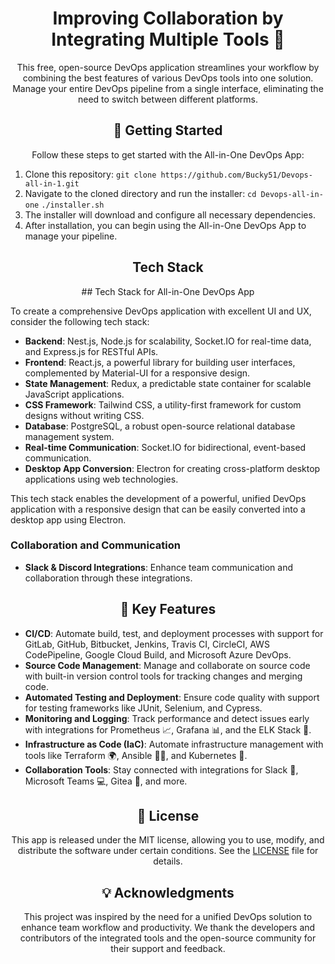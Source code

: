<h1 align="center">Improving Collaboration by Integrating Multiple Tools 🚀</h1>

<p align="center">
This free, open-source DevOps application streamlines your workflow by combining the best features of various DevOps tools into one solution. Manage your entire DevOps pipeline from a single interface, eliminating the need to switch between different platforms.
</p>

<h2 align="center">🚀 Getting Started</h2>
<p align="center">
  Follow these steps to get started with the All-in-One DevOps App:
</p>
<ol>
  <li>Clone this repository:
  <code>git clone https://github.com/Bucky51/Devops-all-in-1.git</code>
  </li>
  <li>Navigate to the cloned directory and run the installer:
  <code>cd Devops-all-in-one</code>
  <code>./installer.sh</code>
  </li>
  <li>The installer will download and configure all necessary dependencies.</li>
  <li>After installation, you can begin using the All-in-One DevOps App to manage your pipeline.</li>
</ol>

<h2 align="center">Tech Stack</h2>

<p align="center">
  ## Tech Stack for All-in-One DevOps App 
                
  To create a comprehensive DevOps application with excellent UI and UX, consider the following tech stack:

  - **Backend**: Nest.js, Node.js for scalability, Socket.IO for real-time data, and Express.js for RESTful APIs.
  - **Frontend**: React.js, a powerful library for building user interfaces, complemented by Material-UI for a responsive design.
  - **State Management**: Redux, a predictable state container for scalable JavaScript applications.
  - **CSS Framework**: Tailwind CSS, a utility-first framework for custom designs without writing CSS.
  - **Database**: PostgreSQL, a robust open-source relational database management system.
  - **Real-time Communication**: Socket.IO for bidirectional, event-based communication.
  - **Desktop App Conversion**: Electron for creating cross-platform desktop applications using web technologies.

This tech stack enables the development of a powerful, unified DevOps application with a responsive design that can be easily converted into a desktop app using Electron.

### Collaboration and Communication
- **Slack & Discord Integrations**: Enhance team communication and collaboration through these integrations.
</p>

<h2 align="center">🎉 Key Features</h2>

<p align="center">
  <ul>
    <li><strong>CI/CD</strong>: Automate build, test, and deployment processes with support for GitLab, GitHub, Bitbucket, Jenkins, Travis CI, CircleCI, AWS CodePipeline, Google Cloud Build, and Microsoft Azure DevOps.</li>
    <li><strong>Source Code Management</strong>: Manage and collaborate on source code with built-in version control tools for tracking changes and merging code.</li>
    <li><strong>Automated Testing and Deployment</strong>: Ensure code quality with support for testing frameworks like JUnit, Selenium, and Cypress.</li>
    <li><strong>Monitoring and Logging</strong>: Track performance and detect issues early with integrations for Prometheus 📈, Grafana 📊, and the ELK Stack 🐘.</li>
    <li><strong>Infrastructure as Code (IaC)</strong>: Automate infrastructure management with tools like Terraform 🌍, Ansible 👨‍💻, and Kubernetes 🚢.</li>
    <li><strong>Collaboration Tools</strong>: Stay connected with integrations for Slack 💬, Microsoft Teams 💻, Gitea 🐙, and more.</li>
  </ul>
</p>

<h2 align="center">📝 License</h2>
<p align="center">
  This app is released under the MIT license, allowing you to use, modify, and distribute the software under certain conditions. See the <a href="LICENSE">LICENSE</a> file for details.
</p>

<h2 align="center">💡 Acknowledgments</h2>
<p align="center">
  This project was inspired by the need for a unified DevOps solution to enhance team workflow and productivity. We thank the developers and contributors of the integrated tools and the open-source community for their support and feedback.
</p>
